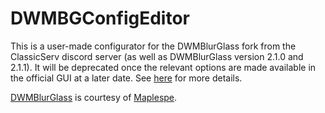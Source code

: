 # DWMBGConfigEditor
This is a user-made configurator for the DWMBlurGlass fork from the ClassicServ discord server (as well as DWMBlurGlass version 2.1.0 and 2.1.1). It will be deprecated once the relevant options are made available in the official GUI at a later date. See [here](https://github.com/Maplespe/DWMBlurGlass/issues/234) for more details.

[DWMBlurGlass](https://github.com/Maplespe/DWMBlurGlass) is courtesy of [Maplespe](https://github.com/Maplespe).
